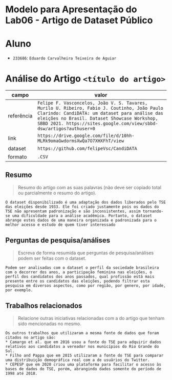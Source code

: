 # Modelo para Apresentação do Lab06 - Artigo de Dataset Público

# Aluno
* `233686`: `Eduardo Carvalheira Teixeira de Aguiar`

# Análise do Artigo `<título do artigo>`

| campo | valor |
|------------|----------------------------------------|
| referência | `Felipe F. Vasconcelos, João V. S. Tavares, Murilo U. Ribeiro, Fabio J. Coutinho, João Paulo Clarindo: CandiDATA: um dataset para análise das eleições no Brasil. Dataset Showcase Workshop, SBBD 2021. https://sites.google.com/view/sbbd-dsw/artigos?authuser=0` |
| link       | `https://drive.google.com/file/d/10hh-MLRk9omaGwdormsXwQa7O7XHXFhT/view` |
| dataset | `https://github.com/felipeVsc/CandiDATA` |
| formato | `.CSV` |

## Resumo

> Resumo do artigo com as suas palavras (não deve ser copiado total ou parcialmente o resumo do artigo).
~~~
O dataset disponibilizado é uma adaptação dos dados liberados pelo TSE das eleições desde 1933. Ele foi criado justamente pois os dados do TSE não apresentam padronização e são inconsistentes, assim tornando-se uma dificuldade para a análise acadêmica. Portanto, o dataset abrange estes dados de uma maneira organizada e padronizada para o melhor acesso e estudo de quem tiver interessado 
~~~

## Perguntas de pesquisa/análises

> Escreva de forma resumida que perguntas de pesquisa/análises podem ser feitas com o dataset.
~~~
Podem ser analisadas com o dataset o perfil da sociedade brasileira com o decorrer dos anos, a participação feminina nas eleições, o perfil dos candidatos dos anos passados, qual profissão está mais presente entre os candidatos das eleições, podendo filtrar esta pesquisa em diversos aspectos, como por região, por genero, por idade, por exemplo.
~~~

## Trabalhos relacionados

> Relacione outras iniciativas relacionadas com a do artigo que tenham sido mencionadas no mesmo.
~~~
Os outros trabalhos que utilizaram a mesma fonte de dados que foram citados no artigo são:
* Camargo et al. que em 2016 usou a fonte do TSE para adquirir dados relativos aos candidatos a vereador nos municípios do Rio Grande do Sul.
* Filho and Pappa que em 2015 utilizaram a fonte do TSE para comparar uma distribuição demográfica real com a de usuários do Twitter.
* CEPESP que em 2020 criou uma plataforma para facilitar o acesso às bases de dados do TSE, porém, abrangindo dados somente do período de 1998 até 2018.
~~~
